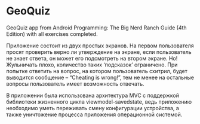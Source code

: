 # GeoQuiz
GeoQuiz app from Android Programming: The Big Nerd Ranch Guide (4th Edition) with all exercises completed.

Приложение состоит из двух простых экранов. На первом пользователя просят проверить верно ли утверждение на экране, если пользователь не знает ответа, он может его подсмотреть на втором экране. Но! Жульничать плохо, количество таких ‘подсказок’ ограничено. При попытке ответить на вопрос, на котором пользователь схитрил, будет выводится сообщение – “Cheating is wrong!”, тем не менее на остальные вопросы пользователь имеет возможность отвечать.

В приложении была использована архитектура MVC с поддержкой библиотеки жизненного цикла viewmodel-savedstate, ведь приложению необходимо уметь переживать смену конфигурации устройства, а также уничтожение процесса приложения операционной системой.
